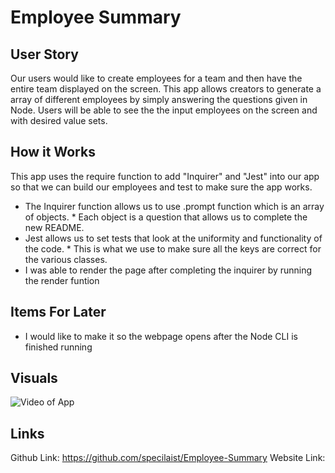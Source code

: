 # Employee Summary

## User Story

Our users would like to create employees for a team and then have the entire team displayed on the screen. This app allows creators to generate a array of different employees by simply answering the questions given in Node. Users will be able to see the the input employees on the screen and with desired value sets.

## How it Works

This app uses the require function to add "Inquirer" and "Jest" into our app so that we can build our employees and test to make sure the app works.
* The Inquirer function allows us to use .prompt function which is an array of objects.
      * Each object is a question that allows us to complete the new README.
* Jest allows us to set tests that look at the uniformity and functionality of the code.
      * This is what we use to make sure all the keys are correct for the various classes.
* I was able to render the page after completing the inquirer by running the render funtion

## Items For Later
* I would like to make it so the webpage opens after the Node CLI is finished running

## Visuals

![Video of App](assets/employeeAppVideo.gif)

## Links

Github Link: https://github.com/specilaist/Employee-Summary
Website Link: 


